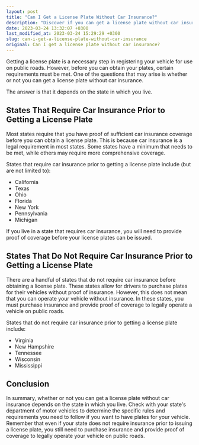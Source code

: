 ```yaml
---
layout: post
title: "Can I Get a License Plate Without Car Insurance?"
description: "Discover if you can get a license plate without car insurance and the rules and requirements you need to follow if you want to have plates for your vehicle."
date: 2023-03-24 13:32:07 +0300
last_modified_at: 2023-03-24 15:29:29 +0300
slug: can-i-get-a-license-plate-without-car-insurance
original: Can I get a license plate without car insurance?
---
```

Getting a license plate is a necessary step in registering your vehicle for use on public roads. However, before you can obtain your plates, certain requirements must be met. One of the questions that may arise is whether or not you can get a license plate without car insurance.

The answer is that it depends on the state in which you live.

## States That Require Car Insurance Prior to Getting a License Plate

Most states require that you have proof of sufficient car insurance coverage before you can obtain a license plate. This is because car insurance is a legal requirement in most states. Some states have a minimum that needs to be met, while others may require more comprehensive coverage.

States that require car insurance prior to getting a license plate include (but are not limited to):

* California
* Texas
* Ohio
* Florida
* New York
* Pennsylvania
* Michigan

If you live in a state that requires car insurance, you will need to provide proof of coverage before your license plates can be issued.

## States That Do Not Require Car Insurance Prior to Getting a License Plate

There are a handful of states that do not require car insurance before obtaining a license plate. These states allow for drivers to purchase plates for their vehicles without proof of insurance. However, this does not mean that you can operate your vehicle without insurance. In these states, you must purchase insurance and provide proof of coverage to legally operate a vehicle on public roads.

States that do not require car insurance prior to getting a license plate include:

* Virginia
* New Hampshire
* Tennessee
* Wisconsin
* Mississippi

## Conclusion

In summary, whether or not you can get a license plate without car insurance depends on the state in which you live. Check with your state's department of motor vehicles to determine the specific rules and requirements you need to follow if you want to have plates for your vehicle. Remember that even if your state does not require insurance prior to issuing a license plate, you still need to purchase insurance and provide proof of coverage to legally operate your vehicle on public roads.